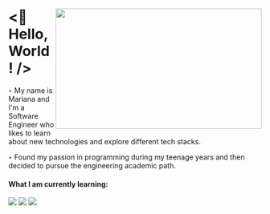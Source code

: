 <div>
  <div>
    <img src="https://user-images.githubusercontent.com/88731499/177053798-b37aa9cc-8cd0-4056-988e-ebda30b62fc1.png" width="410" height="240" align="right">
  </div>
  <div>
    <h1>&lt;👋 Hello, World! /&gt;</h1>
    <p>‣ My name is Mariana and I'm a Software Engineer who likes to learn about new technologies and explore different tech stacks.</p>
    <p>‣ Found my passion in programming during my teenage years and then decided to pursue the engineering academic path.</p>
    <div>
      <h4>What I am currently learning:</h4>
      <img src="https://img.shields.io/badge/javascript-%23323330.svg?style=for-the-badge&logo=javascript&logoColor=%23F7DF1E" />
      <img src="https://img.shields.io/badge/React-20232A?style=for-the-badge&logo=react&logoColor=61DAFB" />
      <img src="https://img.shields.io/badge/typescript-%23007ACC.svg?style=for-the-badge&logo=typescript&logoColor=white" />
    </div>
  </div>
</div>

<!---
amarianasilva/amarianasilva is a ✨ special ✨ repository because its `README.md` (this file) appears on your GitHub profile.
You can click the Preview link to take a look at your changes.
--->
